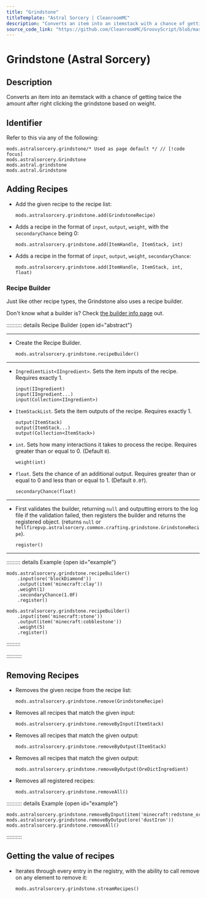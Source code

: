 ```yaml
---
title: "Grindstone"
titleTemplate: "Astral Sorcery | CleanroomMC"
description: "Converts an item into an itemstack with a chance of getting twice the amount after right clicking the grindstone based on weight."
source_code_link: "https://github.com/CleanroomMC/GroovyScript/blob/master/src/main/java/com/cleanroommc/groovyscript/compat/mods/astralsorcery/Grindstone.java"
---
```


# Grindstone (Astral Sorcery)

## Description

Converts an item into an itemstack with a chance of getting twice the amount after right clicking the grindstone based on weight.

## Identifier

Refer to this via any of the following:

```groovy:no-line-numbers {1}
mods.astralsorcery.grindstone/* Used as page default */ // [!code focus]
mods.astralsorcery.Grindstone
mods.astral.grindstone
mods.astral.Grindstone
```


## Adding Recipes

- Add the given recipe to the recipe list:

    ```groovy:no-line-numbers
    mods.astralsorcery.grindstone.add(GrindstoneRecipe)
    ```

- Adds a recipe in the format of `input`, `output`, `weight`, with the `secondaryChance` being 0:

    ```groovy:no-line-numbers
    mods.astralsorcery.grindstone.add(ItemHandle, ItemStack, int)
    ```

- Adds a recipe in the format of `input`, `output`, `weight`, `secondaryChance`:

    ```groovy:no-line-numbers
    mods.astralsorcery.grindstone.add(ItemHandle, ItemStack, int, float)
    ```


### Recipe Builder

Just like other recipe types, the Grindstone also uses a recipe builder.

Don't know what a builder is? Check [the builder info page](../../getting_started/builder.md) out.

:::::::::: details Recipe Builder {open id="abstract"}

---

- Create the Recipe Builder.

    ```groovy:no-line-numbers
    mods.astralsorcery.grindstone.recipeBuilder()
    ```

---

- `IngredientList<IIngredient>`. Sets the item inputs of the recipe. Requires exactly 1.

    ```groovy:no-line-numbers
    input(IIngredient)
    input(IIngredient...)
    input(Collection<IIngredient>)
    ```

- `ItemStackList`. Sets the item outputs of the recipe. Requires exactly 1.

    ```groovy:no-line-numbers
    output(ItemStack)
    output(ItemStack...)
    output(Collection<ItemStack>)
    ```

- `int`. Sets how many interactions it takes to process the recipe. Requires greater than or equal to 0. (Default `0`).

    ```groovy:no-line-numbers
    weight(int)
    ```

- `float`. Sets the chance of an additional output. Requires greater than or equal to 0 and less than or equal to 1. (Default `0.0f`).

    ```groovy:no-line-numbers
    secondaryChance(float)
    ```

---

- First validates the builder, returning `null` and outputting errors to the log file if the validation failed, then registers the builder and returns the registered object. (returns `null` or `hellfirepvp.astralsorcery.common.crafting.grindstone.GrindstoneRecipe`).

    ```groovy:no-line-numbers
    register()
    ```

---

::::::::: details Example {open id="example"}
```groovy:no-line-numbers
mods.astralsorcery.grindstone.recipeBuilder()
    .input(ore('blockDiamond'))
    .output(item('minecraft:clay'))
    .weight(1)
    .secondaryChance(1.0F)
    .register()

mods.astralsorcery.grindstone.recipeBuilder()
    .input(item('minecraft:stone'))
    .output(item('minecraft:cobblestone'))
    .weight(5)
    .register()
```

:::::::::

::::::::::

## Removing Recipes

- Removes the given recipe from the recipe list:

    ```groovy:no-line-numbers
    mods.astralsorcery.grindstone.remove(GrindstoneRecipe)
    ```

- Removes all recipes that match the given input:

    ```groovy:no-line-numbers
    mods.astralsorcery.grindstone.removeByInput(ItemStack)
    ```

- Removes all recipes that match the given output:

    ```groovy:no-line-numbers
    mods.astralsorcery.grindstone.removeByOutput(ItemStack)
    ```

- Removes all recipes that match the given output:

    ```groovy:no-line-numbers
    mods.astralsorcery.grindstone.removeByOutput(OreDictIngredient)
    ```

- Removes all registered recipes:

    ```groovy:no-line-numbers
    mods.astralsorcery.grindstone.removeAll()
    ```

:::::::::: details Example {open id="example"}
```groovy:no-line-numbers
mods.astralsorcery.grindstone.removeByInput(item('minecraft:redstone_ore'))
mods.astralsorcery.grindstone.removeByOutput(ore('dustIron'))
mods.astralsorcery.grindstone.removeAll()
```

::::::::::

## Getting the value of recipes

- Iterates through every entry in the registry, with the ability to call remove on any element to remove it:

    ```groovy:no-line-numbers
    mods.astralsorcery.grindstone.streamRecipes()
    ```
